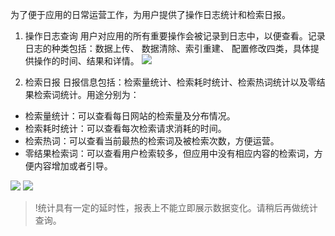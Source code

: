  为了便于应用的日常运营工作，为用户提供了操作日志统计和检索日报。
1. 操作日志查询
用户对应用的所有重要操作会被记录到日志中，以便查看。记录日志的种类包括：数据上传、 数据清除、索引重建、 配置修改四类，具体提供操作的时间、结果和详情。
![](https://main.qcloudimg.com/raw/0d8311f848288579ea641c13da05fba2.png)

2. 检索日报
日报信息包括：检索量统计、检索耗时统计、检索热词统计以及零结果检索词统计。用途分别为：
 - 检索量统计：可以查看每日网站的检索量及分布情况。
 - 检索耗时统计：可以查看每次检索请求消耗的时间。
 - 检索热词：可以查看当前最热的检索词及被检索次数，方便运营。
 - 零结果检索词：可以查看用户检索较多，但应用中没有相应内容的检索词，方便内容增加或者引导。

 ![](https://main.qcloudimg.com/raw/d5c2cc7ad6bfff6b1aff832cf0c32a14.png)
![](https://main.qcloudimg.com/raw/10336cecff30b6e32479adc363f5e25a.png)
>!统计具有一定的延时性，报表上不能立即展示数据变化。请稍后再做统计查询。
